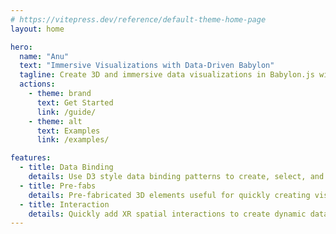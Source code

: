 ```yaml
---
# https://vitepress.dev/reference/default-theme-home-page
layout: home

hero:
  name: "Anu"
  text: "Immersive Visualizations with Data-Driven Babylon"
  tagline: Create 3D and immersive data visualizations in Babylon.js with powerful data binding scene graph manipulation patterns, pre-fabs, and interactions.
  actions:
    - theme: brand
      text: Get Started
      link: /guide/
    - theme: alt
      text: Examples
      link: /examples/

features:
  - title: Data Binding
    details: Use D3 style data binding patterns to create, select, and manipulate meshes in the Babylon scene graph.
  - title: Pre-fabs
    details: Pre-fabricated 3D elements useful for quickly creating visualizations such as axes, text, maps and globes, etc.
  - title: Interaction
    details: Quickly add XR spatial interactions to create dynamic data visualizations, animations, and more.
--- 
```






